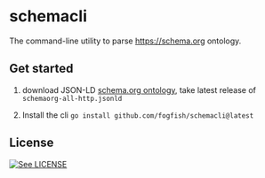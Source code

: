 # schemacli

The command-line utility to parse https://schema.org ontology.

## Get started

1. download JSON-LD [schema.org ontology](https://github.com/schemaorg/schemaorg/tree/main/data/releases), take latest release of `schemaorg-all-http.jsonld`

2. Install the cli `go install github.com/fogfish/schemacli@latest`

## License

[![See LICENSE](https://img.shields.io/github/license/fogfish/schemacli.svg?style=for-the-badge)](LICENSE)
